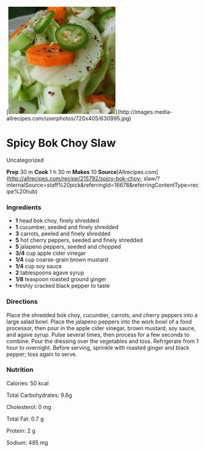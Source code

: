 ﻿

[![](./images/d9be30f1-b2c4-42d1-8560-268ed1112220.jpg)](http://images.media-
allrecipes.com/userphotos/720x405/630995.jpg)

#  Spicy Bok Choy Slaw

Uncategorized

 **Prep** 30 m **Cook** 1 h 30 m **Makes** 10
**Source**[Allrecipes.com](http://allrecipes.com/recipe/215792/spicy-bok-choy-
slaw/?internalSource=staff%20pick&referringId=16678&referringContentType=recipe%20hub)

###  Ingredients

  * **1** head bok choy, finely shredded
  *  **1** cucumber, seeded and finely shredded
  *  **3** carrots, peeled and finely shredded
  *  **5** hot cherry peppers, seeded and finely shredded
  *  **5** jalapeno peppers, seeded and chopped
  *  **3/4** cup apple cider vinegar
  *  **1/4** cup coarse-grain brown mustard
  *  **1/4** cup soy sauce
  *  **2** tablespoons agave syrup
  *  **1/8** teaspoon roasted ground ginger
  * freshly cracked black pepper to taste

###  Directions

Place the shredded bok choy, cucumber, carrots, and cherry peppers into a
large salad bowl. Place the jalapeno peppers into the work bowl of a food
processor, then pour in the apple cider vinegar, brown mustard, soy sauce, and
agave syrup. Pulse several times, then process for a few seconds to combine.
Pour the dressing over the vegetables and toss. Refrigerate from 1 hour to
overnight. Before serving, sprinkle with roasted ginger and black pepper; toss
again to serve.

###  Nutrition

Calories: 50 kcal

Total Carbohydrates: 9.6g

Cholesterol: 0 mg

Total Fat: 0.7 g

Protein: 2 g

Sodium: 485 mg


